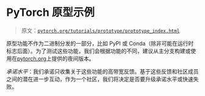 # PyTorch 原型示例

> 原文：[`pytorch.org/tutorials/prototype/prototype_index.html`](https://pytorch.org/tutorials/prototype/prototype_index.html)

原型功能不作为二进制分发的一部分，比如 PyPI 或 Conda（除非可能在运行时标志后面）。为了测试这些功能，我们会根据功能的不同，建议从主分支构建或使用在[pytorch.org](https://pytorch.org)上提供的夜间版本。

*承诺水平*：我们承诺只收集关于这些功能的高带宽反馈。基于这些反馈和社区成员之间的潜在进一步互动，作为一个社区，我们将决定是否要升级承诺水平或快速失败。
